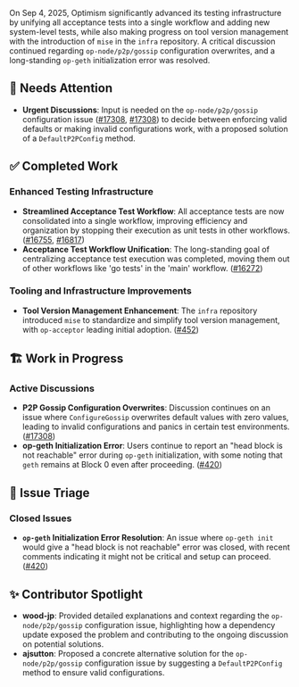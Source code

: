 On Sep 4, 2025, Optimism significantly advanced its testing infrastructure by unifying all acceptance tests into a single workflow and adding new system-level tests, while also making progress on tool version management with the introduction of `mise` in the `infra` repository. A critical discussion continued regarding `op-node/p2p/gossip` configuration overwrites, and a long-standing `op-geth` initialization error was resolved.

## 🚨 Needs Attention
- **Urgent Discussions**: Input is needed on the `op-node/p2p/gossip` configuration issue ([#17308](https://github.com/ethereum-optimism/infra/issues/17308), [#17308](https://github.com/ethereum-optimism/optimism/issues/17308)) to decide between enforcing valid defaults or making invalid configurations work, with a proposed solution of a `DefaultP2PConfig` method.

## ✅ Completed Work
### Enhanced Testing Infrastructure
- **Streamlined Acceptance Test Workflow**: All acceptance tests are now consolidated into a single workflow, improving efficiency and organization by stopping their execution as unit tests in other workflows. ([#16755](https://github.com/ethereum-optimism/optimism/pull/16755), [#16817](https://github.com/ethereum-optimism/optimism/pull/16817))
- **Acceptance Test Workflow Unification**: The long-standing goal of centralizing acceptance test execution was completed, moving them out of other workflows like 'go tests' in the 'main' workflow. ([#16272](https://github.com/ethereum-optimism/optimism/issues/16272))

### Tooling and Infrastructure Improvements
- **Tool Version Management Enhancement**: The `infra` repository introduced `mise` to standardize and simplify tool version management, with `op-acceptor` leading initial adoption. ([#452](https://github.com/ethereum-optimism/infra/pull/452))

## 🏗️ Work in Progress
### Active Discussions
- **P2P Gossip Configuration Overwrites**: Discussion continues on an issue where `ConfigureGossip` overwrites default values with zero values, leading to invalid configurations and panics in certain test environments. ([#17308](https://github.com/ethereum-optimism/infra/issues/17308))
- **op-geth Initialization Error**: Users continue to report an "head block is not reachable" error during `op-geth` initialization, with some noting that `geth` remains at Block 0 even after proceeding. ([#420](https://github.com/ethereum-optimism/infra/issues/420))

## 🐞 Issue Triage
### Closed Issues
- **`op-geth` Initialization Error Resolution**: An issue where `op-geth init` would give a "head block is not reachable" error was closed, with recent comments indicating it might not be critical and setup can proceed. ([#420](https://github.com/ethereum-optimism/optimism/issues/420))

## ✨ Contributor Spotlight
- **wood-jp**: Provided detailed explanations and context regarding the `op-node/p2p/gossip` configuration issue, highlighting how a dependency update exposed the problem and contributing to the ongoing discussion on potential solutions.
- **ajsutton**: Proposed a concrete alternative solution for the `op-node/p2p/gossip` configuration issue by suggesting a `DefaultP2PConfig` method to ensure valid configurations.